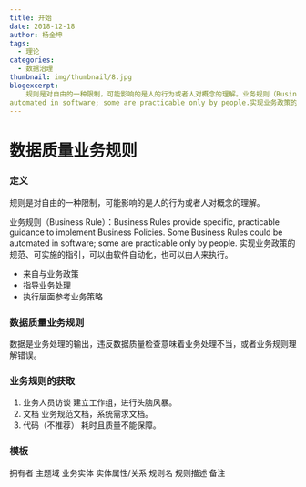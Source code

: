 ```yaml
---
title: 开始
date: 2018-12-18
author: 杨金坤
tags:
  - 理论
categories:
  - 数据治理
thumbnail: img/thumbnail/8.jpg
blogexcerpt:
    规则是对自由的一种限制，可能影响的是人的行为或者人对概念的理解。业务规则（Business Rule）：Business Rules provide specific, practicable guidance to implement Business Policies. Some Business Rules could be
automated in software; some are practicable only by people.实现业务政策的规范、可实施的指引，可以由软件自动化，也可以由人来执行。来自与业务政策 指导业务处理 执行层面参考业务策略
---
```


# 数据质量业务规则
### 定义

规则是对自由的一种限制，可能影响的是人的行为或者人对概念的理解。


业务规则（Business Rule）：Business Rules provide specific, practicable guidance to implement Business Policies. Some Business Rules could be
automated in software; some are practicable only by people.
实现业务政策的规范、可实施的指引，可以由软件自动化，也可以由人来执行。
- 来自与业务政策
- 指导业务处理
- 执行层面参考业务策略

### 数据质量业务规则
数据是业务处理的输出，违反数据质量检查意味着业务处理不当，或者业务规则理解错误。

### 业务规则的获取
1. 业务人员访谈
建立工作组，进行头脑风暴。
2. 文档
业务规范文档，系统需求文档。
3. 代码（不推荐）
耗时且质量不能保障。

### 模板

拥有者
主题域
业务实体
实体属性/关系
规则名
规则描述
备注
